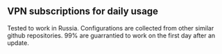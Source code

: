 ## VPN subscriptions for daily usage
Tested to work in Russia. Configurations are collected from other similar github repositories. 99% are guarrantied to work on the first day after an update.
